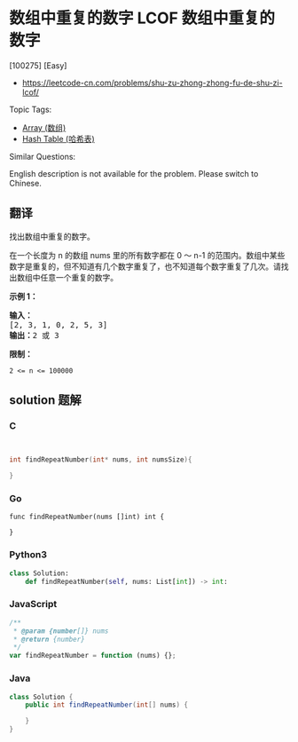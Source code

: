 # 数组中重复的数字 LCOF 数组中重复的数字

[100275] [Easy]

- https://leetcode-cn.com/problems/shu-zu-zhong-zhong-fu-de-shu-zi-lcof/

Topic Tags:

- [Array (数组)](https://leetcode-cn.com/tag/array/)
- [Hash Table (哈希表)](https://leetcode-cn.com/tag/hash-table/)

Similar Questions:

English description is not available for the problem. Please switch to Chinese.

## 翻译

找出数组中重复的数字。

在一个长度为 n 的数组 nums 里的所有数字都在 0 ～ n-1 的范围内。数组中某些数字是重复的，但不知道有几个数字重复了，也不知道每个数字重复了几次。请找出数组中任意一个重复的数字。

**示例 1：**

<pre><strong>输入：</strong>
[2, 3, 1, 0, 2, 5, 3]
<strong>输出：</strong>2 或 3 
</pre>

**限制：**

`2 <= n <= 100000`

## solution 题解

### C

```c


int findRepeatNumber(int* nums, int numsSize){

}


```

### Go

```golang
func findRepeatNumber(nums []int) int {

}
```

### Python3

```python
class Solution:
    def findRepeatNumber(self, nums: List[int]) -> int:
```

### JavaScript

```javascript
/**
 * @param {number[]} nums
 * @return {number}
 */
var findRepeatNumber = function (nums) {};
```

### Java

```java
class Solution {
    public int findRepeatNumber(int[] nums) {

    }
}
```
